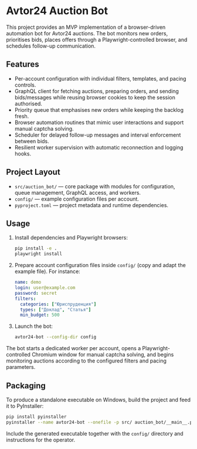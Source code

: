 # Avtor24 Auction Bot

This project provides an MVP implementation of a browser-driven automation bot for Avtor24 auctions. The bot monitors new orders, prioritises bids, places offers through a Playwright-controlled browser, and schedules follow-up communication.

## Features

- Per-account configuration with individual filters, templates, and pacing controls.
- GraphQL client for fetching auctions, preparing orders, and sending bids/messages while reusing browser cookies to keep the session authorised.
- Priority queue that emphasises new orders while keeping the backlog fresh.
- Browser automation routines that mimic user interactions and support manual captcha solving.
- Scheduler for delayed follow-up messages and interval enforcement between bids.
- Resilient worker supervision with automatic reconnection and logging hooks.

## Project Layout

- `src/auction_bot/` — core package with modules for configuration, queue management, GraphQL access, and workers.
- `config/` — example configuration files per account.
- `pyproject.toml` — project metadata and runtime dependencies.

## Usage

1. Install dependencies and Playwright browsers:
   ```bash
   pip install -e .
   playwright install
   ```
2. Prepare account configuration files inside `config/` (copy and adapt the example file). For instance:
   ```yaml
   name: demo
   login: user@example.com
   password: secret
   filters:
     categories: ["Юриспруденция"]
     types: ["Доклад", "Статья"]
     min_budget: 500
   ```
3. Launch the bot:
   ```bash
   avtor24-bot --config-dir config
   ```

The bot starts a dedicated worker per account, opens a Playwright-controlled Chromium window for manual captcha solving, and begins monitoring auctions according to the configured filters and pacing parameters.

## Packaging

To produce a standalone executable on Windows, build the project and feed it to PyInstaller:

```bash
pip install pyinstaller
pyinstaller --name avtor24-bot --onefile -p src/ auction_bot/__main__.py
```

Include the generated executable together with the `config/` directory and instructions for the operator.

